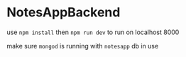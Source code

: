 # NotesAppBackend

use `npm install` then `npm run dev` to run on localhost 8000

make sure `mongod` is running with `notesapp` db in use
